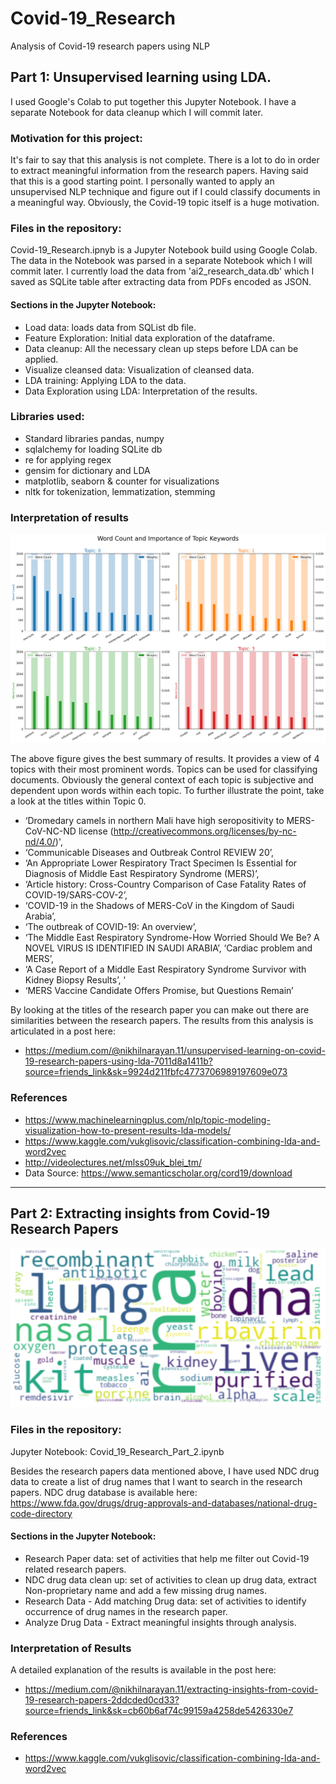 # Covid-19_Research
Analysis of Covid-19 research papers using NLP

## Part 1: Unsupervised learning using LDA.

I used Google's Colab to put together this Jupyter Notebook. I have a separate Notebook for data cleanup which I will commit later.

### Motivation for this project:
It's fair to say that this analysis is not complete. There is a lot to do in order to extract meaningful information from the research papers. Having said that this is a good starting point. I personally wanted to apply an unsupervised NLP technique and figure out if I could classify documents in a meaningful way. Obviously, the Covid-19 topic itself is a huge motivation.

### Files in the repository:
Covid-19_Research.ipnyb is a Jupyter Notebook build using Google Colab.
The data in the Notebook was parsed in a separate Notebook which I will commit later. I currently load the data from 'ai2_research_data.db' which I saved as SQLite table after extracting data from PDFs encoded as JSON.

#### Sections in the Jupyter Notebook:
- Load data: loads data from SQList db file.
- Feature Exploration: Initial data exploration of the dataframe.
- Data cleanup: All the necessary clean up steps before LDA can be applied.
- Visualize cleansed data: Visualization of cleansed data.
- LDA training: Applying LDA to the data.
- Data Exploration using LDA: Interpretation of the results.

### Libraries used:
- Standard libraries pandas, numpy
- sqlalchemy for loading SQLite db
- re for applying regex
- gensim for dictionary and LDA
- matplotlib, seaborn & counter for visualizations
- nltk for tokenization, lemmatization, stemming

### Interpretation of results
![GitHub Logo](/top4topics.png)

The above figure gives the best summary of results. It provides a view of 4 topics with their most prominent words. Topics can be used for classifying documents. Obviously the general context of each topic is subjective and dependent upon words within each topic. To further illustrate the point, take a look at the titles within Topic 0.

- ‘Dromedary camels in northern Mali have high seropositivity to MERS-CoV-NC-ND license (http://creativecommons.org/licenses/by-nc-nd/4.0/)',
- ‘Communicable Diseases and Outbreak Control REVIEW 20’,
- ‘An Appropriate Lower Respiratory Tract Specimen Is Essential for Diagnosis of Middle East Respiratory Syndrome (MERS)’,
- ‘Article history: Cross-Country Comparison of Case Fatality Rates of COVID-19/SARS-COV-2’,
- ‘COVID-19 in the Shadows of MERS-CoV in the Kingdom of Saudi Arabia’,
- ‘The outbreak of COVID-19: An overview’,
- ‘The Middle East Respiratory Syndrome-How Worried Should We Be? A NOVEL VIRUS IS IDENTIFIED IN SAUDI ARABIA’, ‘Cardiac problem and MERS’,
- ‘A Case Report of a Middle East Respiratory Syndrome Survivor with Kidney Biopsy Results’, ‘
- ‘MERS Vaccine Candidate Offers Promise, but Questions Remain’

By looking at the titles of the research paper you can make out there are similarities between the research papers. The results from this analysis is articulated in a post here:
 - https://medium.com/@nikhilnarayan.11/unsupervised-learning-on-covid-19-research-papers-using-lda-7011d8a1411b?source=friends_link&sk=9924d211fbfc4773706989197609e073

### References
- https://www.machinelearningplus.com/nlp/topic-modeling-visualization-how-to-present-results-lda-models/
- https://www.kaggle.com/vukglisovic/classification-combining-lda-and-word2vec
- http://videolectures.net/mlss09uk_blei_tm/
- Data Source: https://www.semanticscholar.org/cord19/download

----------------------------------------------------------------------------------------------------------------------------------------

## Part 2: Extracting insights from Covid-19 Research Papers

![GitHub Logo](/word_cloud.png)


### Files in the repository:
Jupyter Notebook: Covid_19_Research_Part_2.ipynb

Besides the research papers data mentioned above, I have used NDC drug data to create a list of drug names that I want to search in the research papers. NDC drug database is available here:
https://www.fda.gov/drugs/drug-approvals-and-databases/national-drug-code-directory

#### Sections in the Jupyter Notebook:
- Research Paper data: set of activities that help me filter out Covid-19 related research papers.
- NDC drug data clean up: set of activities to clean up drug data, extract Non-proprietary name and add a few missing drug names.
- Research Data - Add matching Drug data: set of activities to identify occurrence of drug names in the research paper.
- Analyze Drug Data - Extract meaningful insights through analysis.

### Interpretation of Results
A detailed explanation of the results is available in the post here:
- https://medium.com/@nikhilnarayan.11/extracting-insights-from-covid-19-research-papers-2ddcded0cd33?source=friends_link&sk=cb60b6af74c99159a4258de5426330e7

### References
- https://www.kaggle.com/vukglisovic/classification-combining-lda-and-word2vec

